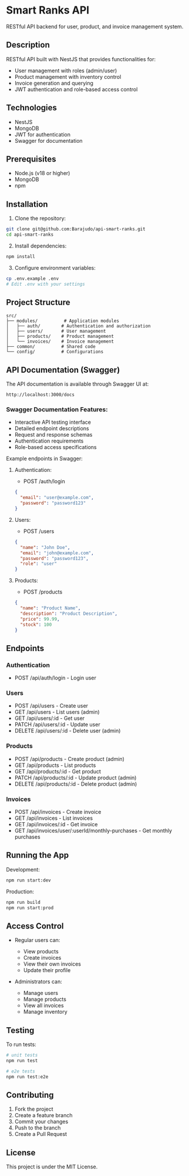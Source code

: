 # Smart Ranks API

RESTful API backend for user, product, and invoice management system.

## Description

RESTful API built with NestJS that provides functionalities for:
- User management with roles (admin/user)
- Product management with inventory control
- Invoice generation and querying
- JWT authentication and role-based access control

## Technologies

- NestJS
- MongoDB
- JWT for authentication
- Swagger for documentation

## Prerequisites

- Node.js (v18 or higher)
- MongoDB
- npm

## Installation

1. Clone the repository:
```bash
git clone git@github.com:Barajudo/api-smart-ranks.git
cd api-smart-ranks
```

2. Install dependencies:
```bash
npm install
```

3. Configure environment variables:
```bash
cp .env.example .env
# Edit .env with your settings
```

## Project Structure

```
src/
├── modules/          # Application modules
│   ├── auth/        # Authentication and authorization
│   ├── users/       # User management
│   ├── products/    # Product management
│   └── invoices/    # Invoice management
├── common/          # Shared code
└── config/          # Configurations
```

## API Documentation (Swagger)

The API documentation is available through Swagger UI at:
```
http://localhost:3000/docs
```

### Swagger Documentation Features:
- Interactive API testing interface
- Detailed endpoint descriptions
- Request and response schemas
- Authentication requirements
- Role-based access specifications

Example endpoints in Swagger:

1. Authentication:
   - POST /auth/login
   ```json
   {
     "email": "user@example.com",
     "password": "password123"
   }
   ```

2. Users:
   - POST /users
   ```json
   {
     "name": "John Doe",
     "email": "john@example.com",
     "password": "password123",
     "role": "user"
   }
   ```

3. Products:
   - POST /products
   ```json
   {
     "name": "Product Name",
     "description": "Product Description",
     "price": 99.99,
     "stock": 100
   }
   ```

## Endpoints

### Authentication
- POST /api/auth/login - Login user

### Users
- POST /api/users - Create user
- GET /api/users - List users (admin)
- GET /api/users/:id - Get user
- PATCH /api/users/:id - Update user
- DELETE /api/users/:id - Delete user (admin)

### Products
- POST /api/products - Create product (admin)
- GET /api/products - List products
- GET /api/products/:id - Get product
- PATCH /api/products/:id - Update product (admin)
- DELETE /api/products/:id - Delete product (admin)

### Invoices
- POST /api/invoices - Create invoice
- GET /api/invoices - List invoices
- GET /api/invoices/:id - Get invoice
- GET /api/invoices/user/:userId/monthly-purchases - Get monthly purchases

## Running the App

Development:
```bash
npm run start:dev
```

Production:
```bash
npm run build
npm run start:prod
```

## Access Control

- Regular users can:
  - View products
  - Create invoices
  - View their own invoices
  - Update their profile

- Administrators can:
  - Manage users
  - Manage products
  - View all invoices
  - Manage inventory

## Testing

To run tests:
```bash
# unit tests
npm run test

# e2e tests
npm run test:e2e
```

## Contributing

1. Fork the project
2. Create a feature branch
3. Commit your changes
4. Push to the branch
5. Create a Pull Request

## License

This project is under the MIT License.
